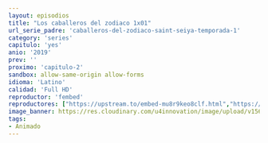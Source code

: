 ```yaml
---
layout: episodios
title: "Los caballeros del zodiaco 1x01"
url_serie_padre: 'caballeros-del-zodiaco-saint-seiya-temporada-1'
category: 'series'
capitulo: 'yes'
anio: '2019'
prev: ''
proximo: 'capitulo-2'
sandbox: allow-same-origin allow-forms
idioma: 'Latino'
calidad: 'Full HD'
reproductor: 'fembed'
reproductores: ["https://upstream.to/embed-mu8r9keo8clf.html","https://myurlshort.live/v/r73mzaepkqn8xq3"]
image_banner: https://res.cloudinary.com/u4innovation/image/upload/v1564459651/caballeros-banner-min_sw0slb.jpg
tags:
- Animado
---
```












